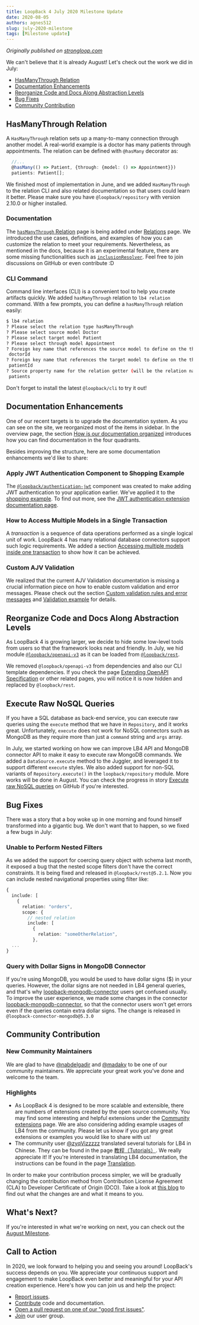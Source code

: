 ```yaml
---
title: LoopBack 4 July 2020 Milestone Update
date: 2020-08-05
authors: agnes512
slug: july-2020-milestone
tags: [Milestone update]
---
```


_Originally published on [strongloop.com](https://strongloop.com)_


We can't believe that it is already August! Let's check out the work we did in July:

- [HasManyThrough Relation](#hasmanythrough-relation)
- [Documentation Enhancements](#documentation-enhancements)
- [Reorganize Code and Docs Along Abstraction Levels](#reorganize-code-and-docs-along-abstraction-levels)
- [Bug Fixes](#bug-fixes)
- [Community Contribution](#community-contribution)

<!--truncate-->

## HasManyThrough Relation

A `HasManyThrough` relation sets up a many-to-many connection through another model. A real-world example is a doctor has many patients through appointments. The relation can be defined with `@hasMany` decorator as:

```ts
  //...
  @hasMany(() => Patient, {through: {model: () => Appointment}})
  patients: Patient[];
```

We finished most of implementation in June, and we added `HasManyThrough` to the relation CLI and also related documentation so that users could learn it better. Please make sure you have `@loopback/repository` with version 2.10.0 or higher installed.

### Documentation

The [`hasManyThrough` Relation](https://loopback.io/doc/en/lb4/HasManyThrough-relation.html) page is being added under [Relations](https://loopback.io/doc/en/lb4/Relations.html) page. We introduced the use cases, definitions, and examples of how you can customize the relation to meet your requirements. Nevertheless, as mentioned in the docs, because it is an experimental feature, there are some missing functionalities such as [`inclusionResolver`](https://github.com/strongloop/loopback-next/issues/5946). Feel free to join discussions on GitHub or even contribute :D

### CLI Command

Command line interfaces (CLI) is a convenient tool to help you create artifacts quickly. We added `hasManyThrough` relation to `lb4 relation` command. With a few prompts, you can define a `hasManyThrough` relation easily:

```sh
$ lb4 relation
? Please select the relation type hasManyThrough
? Please select source model Doctor
? Please select target model Patient
? Please select through model Appointment
? Foreign key name that references the source model to define on the through model
 doctorId
? Foreign key name that references the target model to define on the through model
 patientId
? Source property name for the relation getter (will be the relation name)
 patients
```

Don't forget to install the latest `@loopback/cli` to try it out!

## Documentation Enhancements

One of our recent targets is to upgrade the documentation system. As you can see on the site, we reorganized most of the items in sidebar. In the overview page, the section [How is our documentation organized](https://loopback.io/doc/en/lb4/index.html#how-is-our-documentation-organized) introduces how you can find documentation in the four quadrants.

Besides improving the structure, here are some documentation enhancements we'd like to share:

### Apply JWT Authentication Component to Shopping Example

The [`@loopback/authentication-jwt`](https://github.com/strongloop/loopback-next/tree/master/extensions/authentication-jwt) component was created to make adding JWT authentication to your application earlier. We've applied it to the [shopping example](https://github.com/strongloop/loopback4-example-shopping). To find out more, see the [JWT authentication extension documentation page](https://loopback.io/doc/en/lb4/JWT-authentication-extension.html).

### How to Access Multiple Models in a Single Transaction

A _transaction_ is a sequence of data operations performed as a single logical
unit of work. LoopBack 4 has many relational database connectors support such logic requirements. We added a section [Accessing multiple models inside one transaction](https://loopback.io/doc/en/lb4/Using-database-transactions.html#accessing-multiple-models-inside-one-transaction) to show how it can be achieved.

### Custom AJV Validation

We realized that the current AJV Validation documentation is missing a crucial information piece on how to enable custom validation and error messages. Please check out the section [Custom validation rules and error messages](https://loopback.io/doc/en/lb4/Model.html#custom-validation-rules-and-error-messages) and [Validation example](https://github.com/strongloop/loopback-next/tree/master/examples/validation-app) for details.

## Reorganize Code and Docs Along Abstraction Levels

As LoopBack 4 is growing larger, we decide to hide some low-level tools from users so that the framework looks neat and friendly. In July, we hid module [`@loopback/openapi-v3`](https://github.com/strongloop/loopback-next/tree/master/packages/openapi-v3) as it can be loaded from [`@loopback/rest`](https://github.com/strongloop/loopback-next/tree/master/packages/rest).

We removed `@loopback/openapi-v3` from dependencies and also our CLI template dependencies. If you check the page [Extending OpenAPI Specification](https://loopback.io/doc/en/lb4/Extending-OpenAPI-specification.html) or other related pages, you will notice it is now hidden and replaced by `@loopback/rest`.

## Execute Raw NoSQL Queries

If you have a SQL database as back-end service, you can execute raw queries using the `execute` method that we have in `Repository`, and it works great. Unfortunately, `execute` does not work for NoSQL connectors such as MongoDB as they require more than just a `command` string and `args` array.

In July, we started working on how we can improve LB4 API and MongoDB connector API to make it easy to execute raw MongoDB commands. We added a `DataSource.execute` method to the Juggler, and leveraged it to support different `execute` styles. We also added support for non-SQL variants of `Repository.execute()` in the `loopback/repository` module. More works will be done in August. You can check the progress in story [Execute raw NoSQL queries](https://github.com/strongloop/loopback-next/issues/3342) on GitHub if you're interested.

## Bug Fixes

There was a story that a boy woke up in one morning and found himself transformed into a gigantic bug. We don't want that to happen, so we fixed a few bugs in July:

### Unable to Perform Nested Filters

As we added the support for coercing query object with schema last month, it exposed a bug that the nested scope filters don't have the correct constraints. It is being fixed and released in `@loopback/rest@5.2.1`. Now you can include nested navigational properties using filter like:

```ts
{
  include: [
    {
      relation: "orders",
      scope: {
        // nested relation
        include: [
          {
            relation: "someOtherRelation",
          },
  ...
}
```

### Query with Dollar Signs in MongoDB Connector

If you're using MongoDB, you would be used to have dollar signs ($) in your queries. However, the dollar signs are not needed in LB4 general queries, and that's why [loopback-mongodb-connector](https://github.com/strongloop/loopback-connector-mongodb) users get confused usually. To improve the user experience, we made some changes in the connector [loopback-mongodb-connector](https://github.com/strongloop/loopback-connector-mongodb), so that the connector users won't get errors even if the queries contain extra dollar signs. The change is released in `@loopback-connector-mongodb@5.3.0`

## Community Contribution

### New Community Maintainers

We are glad to have [@nabdelgadir](https://github.com/nabdelgadir) and [@madaky](https://github.com/madaky) to be one of our community maintainers. We appreciate your great work you've done and welcome to the team.

### Highlights

- As LoopBack 4 is designed to be more scalable and extensible, there are numbers of extensions created by the open source community. You may find some interesting and helpful extensions under the [Community extensions](https://loopback.io/doc/en/lb4/Community-extensions.html) page. We are also considering adding example usages of LB4 from the community. Please let us know if you got any great extensions or examples you would like to share with us!
- The community user [@zyqVizzzzz](https://github.com/zyqVizzzzz) translated several tutorials for LB4 in Chinese. They can be found in the page [教程（Tutorials）](https://loopback.io/doc/zh/lb4/Tutorials). We really appreciate it! If you're interested in translating LB4 documentation, the instructions can be found in the page [Translation](https://loopback.io/doc/en/contrib/translation.html).

In order to make your contribution process simpler, we will be gradually changing the contribution method from Contribution License Agreement (CLA) to Developer Certificate of Origin (DCO). Take a look at [this blog](https://strongloop.com/strongblog/switching-to-dco/) to find out what the changes are and what it means to you.

## What's Next?

If you're interested in what we're working on next, you can check out the [August Milestone](https://github.com/strongloop/loopback-next/pull/6028).

## Call to Action

In 2020, we look forward to helping you and seeing you around! LoopBack's success depends on you. We appreciate your continuous support and engagement to make LoopBack even better and meaningful for your API creation experience. Here's how you can join us and help the project:

- [Report issues](https://github.com/strongloop/loopback-next/issues).
- [Contribute](https://github.com/strongloop/loopback-next/blob/master/docs/CONTRIBUTING.md) code and documentation.
- [Open a pull request on one of our "good first issues"](https://github.com/strongloop/loopback-next/labels/good%20first%20issue).
- [Join](https://github.com/strongloop/loopback-next/issues/110) our user group.

